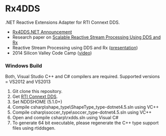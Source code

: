 Rx4DDS
==========

.NET Reactive Extensions Adapter for RTI Connext DDS.

- [Rx4DDS.NET Announcement](http://blogs.rti.com/2014/04/09/reactive-programming-using-rx4dds/)
- Research paper on [Scalable Reactive Stream Processing Using DDS and Rx](http://community.rti.com/paper/scalable-reactive-stream-processing-using-dds-and-rx) 
- Reactive Stream Processing using DDS and Rx ([presentation](http://www.slideshare.net/SumantTambe/reactive-stream-processing-using-dds-and-rx))
- 2014 Silicon Valley Code Camp ([video](https://vimeo.com/108753792))


### Windows Build
Both, Visual Studio C++ and C# compilers are required. Supported versions = VS2012 and VS2013 

1. Git clone this repository.
2. Get [RTI Connext DDS](http://www.rti.com/products/dds/).
3. Set NDDSHOME (5.1.0+)
4. Compile csharp\shape_type\ShapeType_type-dotnet4.5.sln using VC++
5. Compile csharp\soccer_type\soccer_type-dotnet4.5.sln using VC++
6. Open and compile csharp\rxdds.sln using Visual C#
7. To generate 64 bit executable, please regenerate the C++ type support files using rtiddsgen.
